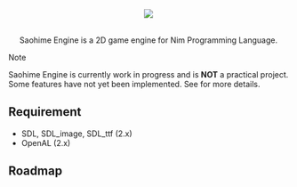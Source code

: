 <div align='center'>

<img src='https://github.com/glassesneo/saohime/header.png'>

</div>

<br />

<div align='center'>

Saohime Engine is a 2D game engine for Nim Programming Language.

</div>

> [!NOTE]
> Saohime Engine is currently work in progress and is **NOT** a practical project. Some features have not yet been implemented. See <a id='Roadmap'></a> for more details.

## Requirement
- SDL, SDL_image, SDL_ttf (2.x)
- OpenAL (2.x)

## Roadmap

